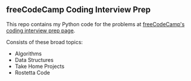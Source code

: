 ## freeCodeCamp Coding Interview Prep

This repo contains my Python code for the problems at [freeCodeCamp's coding interview prep page](https://www.freecodecamp.org/learn/coding-interview-prep/).

Consists of these broad topics:
- Algorithms
- Data Structures
- Take Home Projects
- Rostetta Code